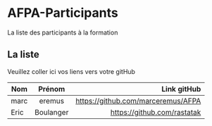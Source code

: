 # AFPA-Participants
La liste des participants à la formation

## La liste 
Veuillez coller ici vos liens vers votre gitHub

| Nom | Prénom | Link gitHub | 
|----------|:---------:|--------------:| 
| marc| eremus | https://github.com/marceremus/AFPA|
| Eric| Boulanger | https://github.com/rastatak|

